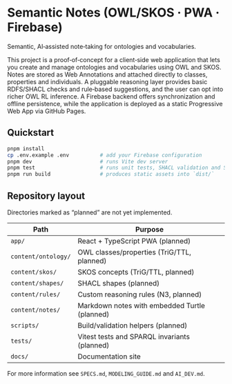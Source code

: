 # Semantic Notes (OWL/SKOS · PWA · Firebase)

Semantic, AI‑assisted note‑taking for ontologies and vocabularies.

This project is a proof‑of‑concept for a client‑side web application that lets you
create and manage ontologies and vocabularies using OWL and SKOS. Notes are
stored as Web Annotations and attached directly to classes, properties and
individuals. A pluggable reasoning layer provides basic RDFS/SHACL checks and
rule‑based suggestions, and the user can opt into richer OWL RL inference. A
Firebase backend offers synchronization and offline persistence, while the
application is deployed as a static Progressive Web App via GitHub Pages.

## Quickstart
```bash
pnpm install
cp .env.example .env          # add your Firebase configuration
pnpm dev                      # runs Vite dev server
pnpm test                     # runs unit tests, SHACL validation and SPARQL invariants
pnpm run build                # produces static assets into `dist/`
```

## Repository layout

Directories marked as “planned” are not yet implemented.

| Path | Purpose |
|------|---------|
| `app/` | React + TypeScript PWA (planned) |
| `content/ontology/` | OWL classes/properties (TriG/TTL, planned) |
| `content/skos/` | SKOS concepts (TriG/TTL, planned) |
| `content/shapes/` | SHACL shapes (planned) |
| `content/rules/` | Custom reasoning rules (N3, planned) |
| `content/notes/` | Markdown notes with embedded Turtle (planned) |
| `scripts/` | Build/validation helpers (planned) |
| `tests/` | Vitest tests and SPARQL invariants (planned) |
| `docs/` | Documentation site |

For more information see `SPECS.md`, `MODELING_GUIDE.md` and `AI_DEV.md`.
